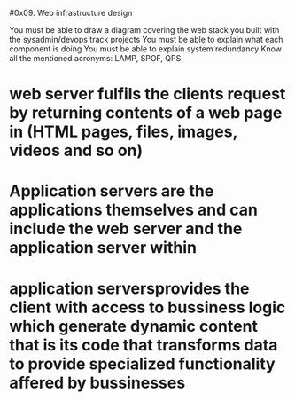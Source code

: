 #0x09. Web infrastructure design

You must be able to draw a diagram covering the web stack you built with the sysadmin/devops track projects
You must be able to explain what each component is doing
You must be able to explain system redundancy
Know all the mentioned acronyms: LAMP, SPOF, QPS

# web server fulfils the clients request by returning contents of a web page in (HTML pages, files, images, videos and so on)
# Application servers are the applications themselves and can include the web server and the application server within
# application serversprovides the client with access to bussiness logic which generate dynamic content that is its code that transforms data to provide specialized functionality affered by bussinesses
